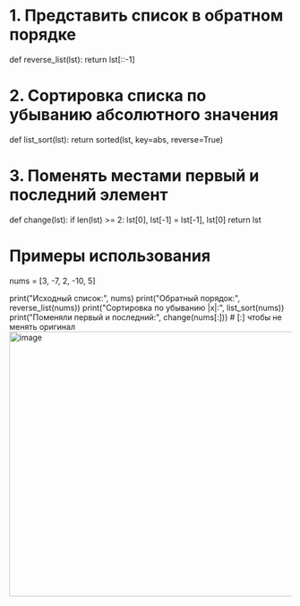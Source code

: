 # 1. Представить список в обратном порядке
def reverse_list(lst):
    return lst[::-1]


# 2. Сортировка списка по убыванию абсолютного значения
def list_sort(lst):
    return sorted(lst, key=abs, reverse=True)


# 3. Поменять местами первый и последний элемент
def change(lst):
    if len(lst) >= 2:
        lst[0], lst[-1] = lst[-1], lst[0]
    return lst


# Примеры использования
nums = [3, -7, 2, -10, 5]

print("Исходный список:", nums)
print("Обратный порядок:", reverse_list(nums))
print("Сортировка по убыванию |x|:", list_sort(nums))
print("Поменяли первый и последний:", change(nums[:]))  # [:] чтобы не менять оригинал<img width="949" height="473" alt="image" src="https://github.com/user-attachments/assets/43e725d4-f844-479b-ac94-067bc57f3436" />
